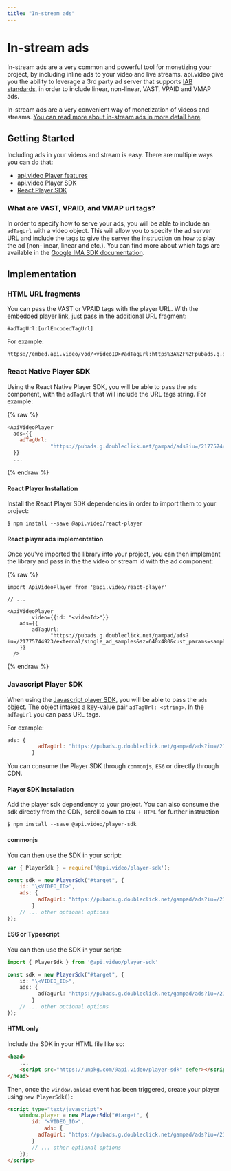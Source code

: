 ```yaml
---
title: "In-stream ads"
---
```


In-stream ads
=============

In-stream ads are a very common and powerful tool for monetizing your project, by including inline ads to your video and live streams. api.video give you the ability to leverage a 3rd party ad server that supports [IAB standards](https://iabtechlab.com/standards/), in order to include linear, non-linear, VAST, VPAID and VMAP ads.

In-stream ads are a very convenient way of monetization of videos and streams. [You can read more about in-stream ads in more detail here](https://www.adbutler.com/blog/article/Guide-To-Video-Ad-Serving-and-VAST).

## Getting Started

Including ads in your videos and stream is easy. There are multiple ways you can do that:

- [api.video Player features](/delivery-analytics/video-playback-features.md)
- [api.video Player SDK](/sdks/player/apivideo-player-sdk)
- [React Player SDK](/sdks/player/apivideo-react-player)

### What are VAST, VPAID, and VMAP url tags?

In order to specify how to serve your ads, you will be able to include an `adTagUrl` with a video object. This will allow you to specify the ad server URL and include the tags to give the server the instruction on how to play the ad (non-linear, linear and etc.). You can find more about which tags are available in the [Google IMA SDK documentation](https://developers.google.com/interactive-media-ads/docs/sdks/html5/client-side/tags).

## Implementation

### HTML URL fragments

You can pass the VAST or VPAID tags with the player URL. With the embedded player link, just pass in the additional URL fragment:

```
#adTagUrl:[urlEncodedTagUrl]
```

For example:  

```
https://embed.api.video/vod/<videoID>#adTagUrl:https%3A%2F%2Fpubads.g.doubleclick.ne[…]tart%3D1%26env%3Dvp%26impl%3Ds%26correlator%3D
```

### React Native Player SDK

Using the React Native Player SDK, you will be able to pass the `ads` component, with the `adTagUrl` that will include the URL tags string. For example:

{% raw %}
```javascript
<ApiVideoPlayer
  ads={{
    adTagUrl:
              "https://pubads.g.doubleclick.net/gampad/ads?iu=/21775744923/external/single_ad_samples&sz=640x480&cust_params=sample_ct%3Dlinear&ciu_szs=300x250%2C728x90&gdfp_req=1&output=vast&unviewed_position_start=1&env=vp&impl=s&correlator=",
  }}
  ...
```
{% endraw %}

#### React Player Installation

Install the React Player SDK dependencies in order to import them to your project:

```shell
$ npm install --save @api.video/react-player
```

#### React player ads implementation

 Once you've imported the library into your project, you can then implement the library and pass in the the video or stream id with the ad component: 

{% raw %}
```
import ApiVideoPlayer from '@api.video/react-player'

// ...

<ApiVideoPlayer 
		video={{id: "<videoId>"}} 
    ads={{
    	adTagUrl:
              "https://pubads.g.doubleclick.net/gampad/ads?iu=/21775744923/external/single_ad_samples&sz=640x480&cust_params=sample_ct%3Dlinear&ciu_szs=300x250%2C728x90&gdfp_req=1&output=vast&unviewed_position_start=1&env=vp&impl=s&correlator=",
  	}} 
  />
```
{% endraw %}

### Javascript Player SDK

When using the [Javascript player SDK](/sdks/player/apivideo-player-sdk.md), you will be able to pass the `ads` object. The object intakes a key-value pair `adTagUrl: <string>`. In the `adTagUrl` you can pass URL tags.

For example:

```javascript
ads: {
          adTagUrl: "https://pubads.g.doubleclick.net/gampad/ads?iu=/21775744923/external/single_ad_samples&sz=640x480&cust_params=sample_ct%3Dlinear&ciu_szs=300x250%2C728x90&gdfp_req=1&output=vast&unviewed_position_start=1&env=vp&impl=s&correlator=",
        }
```

You can consume the Player SDK through `commonjs`, `ES6` or directly through CDN. 

#### Player SDK Installation

Add the player sdk dependency to your project. You can also consume the sdk directly from the CDN, scroll down to `CDN + HTML` for further instruction 

```shell
$ npm install --save @api.video/player-sdk
```

#### commonjs

You can then use the SDK in your script:

```javascript
var { PlayerSdk } = require('@api.video/player-sdk');

const sdk = new PlayerSdk("#target", {  
    id: "\<VIDEO_ID>",
  	ads: {
          adTagUrl: "https://pubads.g.doubleclick.net/gampad/ads?iu=/21775744923/external/single_ad_samples&sz=640x480&cust_params=sample_ct%3Dlinear&ciu_szs=300x250%2C728x90&gdfp_req=1&output=vast&unviewed_position_start=1&env=vp&impl=s&correlator=",
        }
    // ... other optional options  
});
```

#### ES6 or Typescript

You can then use the SDK in your script:

```typescript
import { PlayerSdk } from '@api.video/player-sdk'

const sdk = new PlayerSdk("#target", {  
    id: "\<VIDEO_ID>",
  	ads: {
          adTagUrl: "https://pubads.g.doubleclick.net/gampad/ads?iu=/21775744923/external/single_ad_samples&sz=640x480&cust_params=sample_ct%3Dlinear&ciu_szs=300x250%2C728x90&gdfp_req=1&output=vast&unviewed_position_start=1&env=vp&impl=s&correlator=",
        }
    // ... other optional options  
});
```

#### HTML only

Include the SDK in your HTML file like so:

```html
<head>
    ...
    <script src="https://unpkg.com/@api.video/player-sdk" defer></script>
</head>
```

Then, once the `window.onload` event has been triggered, create your player using `new PlayerSdk():`

```html
<script type="text/javascript">
    window.player = new PlayerSdk("#target", { 
        id: "<VIDEO_ID>",
   			ads: {
          adTagUrl: "https://pubads.g.doubleclick.net/gampad/ads?iu=/21775744923/external/single_ad_samples&sz=640x480&cust_params=sample_ct%3Dlinear&ciu_szs=300x250%2C728x90&gdfp_req=1&output=vast&unviewed_position_start=1&env=vp&impl=s&correlator=",
        }
        // ... other optional options 
    });
</script>
```
